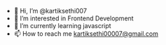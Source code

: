 - 👋 Hi, I’m @kartiksethi007
- 👀 I’m interested in Frontend Development
- 🌱 I’m currently learning javascript
- 📫 How to reach me kartiksethi00007@gmail.com

<!---
kartiksethi007/kartiksethi007 is a ✨ special ✨ repository because its `README.md` (this file) appears on your GitHub profile.
You can click the Preview link to take a look at your changes.
--->
